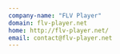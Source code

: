 ```yaml
---
company-name: "FLV Player"
domain: flv-player.net
home: http://flv-player.net/
email: contact@flv-player.net
---
```




